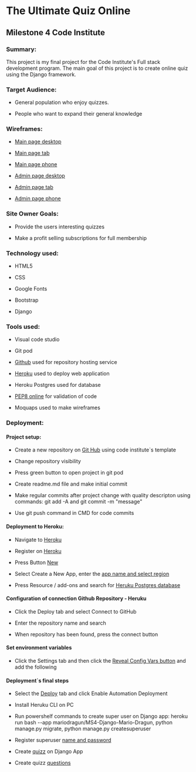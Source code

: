 # The Ultimate Quiz Online

## Milestone 4 Code Institute 



### Summary:

This project is my final project for the Code Institute's Full stack development program.
The main goal of this project is to create online quiz using the Django framework.



### Target Audience:

- General population who enjoy quizzes.

- People who want to expand their  general knowledge


### Wireframes:

- [Main page desktop](https://github.com/mariodragun/MS4-Django-Mario-Dragun/blob/main/wireframes/desktop_main_wireframe.JPG)

- [Main page tab](https://github.com/mariodragun/MS4-Django-Mario-Dragun/blob/main/wireframes/tab_main_wireframe.JPG)

- [Main page phone](https://github.com/mariodragun/MS4-Django-Mario-Dragun/blob/main/wireframes/phone_main_wireframe.JPG)

- [Admin page desktop](https://github.com/mariodragun/MS4-Django-Mario-Dragun/blob/main/wireframes/admin_desktop_wireframe.JPG)

- [Admin page tab](https://github.com/mariodragun/MS4-Django-Mario-Dragun/blob/main/wireframes/Tab_admin_wireframe.JPG)

- [Admin page phone](https://github.com/mariodragun/MS4-Django-Mario-Dragun/blob/main/wireframes/phone_admin_wireframe.JPG)

### Site Owner Goals:

- Provide the users interesting quizzes

- Make a profit selling subscriptions for full membership 



### Technology used:

- HTML5

- CSS

- Google Fonts

- Bootstrap

- Django



### Tools used:

- Visual code studio

- Git pod

- [Github](https://github.com/) used for repository hosting service

- [Heroku](https://id.heroku.com/login) used to deploy web application

- Heroku Postgres used for database

- [PEP8 online](http://pep8online.com/) for validation of code

- Moquaps used to make wireframes



### Deployment:


#### Project setup:

- Create a new repository on [Git Hub](https://github.com) using code institute`s template

- Change repository visibility

- Press green button to open project in git pod

- Create readme.md file and make initial commit

- Make regular commits after project change with quality descripton using commands: git add -A and git commit -m "message"

- Use git push command in CMD for code commits



#### Deployment to Heroku:

- Navigate to [Heroku](https://id.heroku.com/login)

- Register on [Heroku](https://github.com/mariodragun/MS4-Django-Mario-Dragun/blob/main/images/deployment/heruku_button_new.JPG)

- Press Button [New](https://github.com/mariodragun/MS4-Django-Mario-Dragun/blob/main/images/deployment/heruku_button_new.JPG)

- Select Create a New App, enter the [app name and select region](https://github.com/mariodragun/MS4-Django-Mario-Dragun/blob/main/images/deployment/heruku_create_new_app.JPG)

- Press Resource / add-ons and search for [Heruku Postgres database](https://github.com/mariodragun/MS4-Django-Mario-Dragun/blob/main/images/deployment/heroku_postgres_database.JPG)


#### Configuration of connection Github Repository - Heruku

- Click the Deploy tab and select Connect to GitHub

- Enter the repository name and search

- When repository has been found, press the connect button


#### Set environment variables

- Click the Settings tab and then click the [Reveal Config Vars button](https://github.com/mariodragun/MS4-Django-Mario-Dragun/blob/main/images/deployment/heruku_config_vars.JPG) and add the following


#### Deployment`s final steps

- Select the [Deploy](https://github.com/mariodragun/MS4-Django-Mario-Dragun/blob/main/images/deployment/heruku_deployment.JPG) tab and click Enable Automation Deployment 

- Install Heruku CLI on PC

- Run powershelf commands to create super user on Django app: heroku run bash --app mariodragun/MS4-Django-Mario-Dragun, python manage.py migrate, python manage.py createsuperuser

- Register superuser [name and password](https://github.com/mariodragun/MS4-Django-Mario-Dragun/blob/main/images/deployment/heruku_superuser.JPG)

- Create [quizz](https://github.com/mariodragun/MS4-Django-Mario-Dragun/blob/main/images/deployment/quiz_creation.JPG) on Django App

- Create quizz [questions](https://github.com/mariodragun/MS4-Django-Mario-Dragun/blob/main/images/deployment/quiz_questions.JPG)
